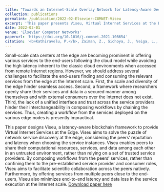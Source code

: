 ```yaml
---
title: "Towards an Internet-Scale Overlay Network for Latency-Aware Decentralized Workflows at the Edge"
collection: publications
permalink: /publication/2022-02-Elsevier-COMNET-Viseu
excerpt: 'This paper presents Viseu, Virtual Internet Services at the Edge, a utility based on a decentralized Blockchain architecture.'
date: 2022-02-01
venue: 'Elsevier Computer Networks'
paperurl: 'https://doi.org/10.1016/j.comnet.2021.108654'
citation: '<b>Kathiravelu, P.</b>, Zaiman, Z., Gichoya, J., Veiga, L., and Banerjee, I. <b>Towards an Internet-Scale Overlay Network for Latency-Aware Decentralized Workflows at the Edge.</b> In Computer Networks (COMNET). 203, 108654. February 2022.'
---
```

Small-scale data centers at the edge are becoming prominent in offering various services to the end-users following the cloud model while avoiding the high latency inherent to the classic cloud environments when accessed from remote Internet regions. However, we should address several challenges to facilitate the end-users finding and consuming the relevant services from the edge at the Internet scale. First, the scale and diversity of the edge hinder seamless access. Second, a framework where researchers openly share their services and data in a secured manner among themselves and with external consumers over the Internet does not exist. Third, the lack of a unified interface and trust across the service providers hinder their interchangeability in composing workflows by chaining the services. Thus, creating a workflow from the services deployed on the various edge nodes is presently impractical.

This paper designs Viseu, a latency-aware blockchain framework to provide Virtual Internet Services at the Edge. Viseu aims to solve the puzzle of network service discovery at the edge, considering the peers’ reputation and latency when choosing the service instances. Viseu enables peers to share their computational resources, services, and data among each other in an untrusted environment, rather than relying on a set of trusted service providers. By composing workflows from the peers’ services, rather than confining them to the pre-established service provider and consumer roles, Viseu aims to facilitate scientific collaboration across the peers natively. Furthermore, by offering services from multiple peers close to the end-users, Viseu also minimizes end-to-end latency and data loss in the service execution at the Internet scale.
[Download paper here](https://doi.org/10.1016/j.comnet.2021.108654)

